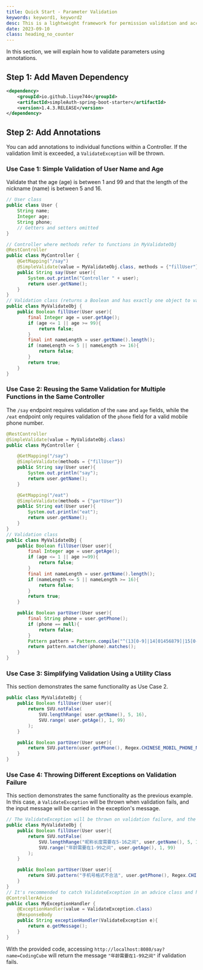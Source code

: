 ```yaml
---
title: Quick Start - Parameter Validation
keywords: keyword1, keyword2
desc: This is a lightweight framework for permission validation and access control based on SpringBoot. It is suitable for lightweight and progressive projects.
date: 2023-09-10
class: heading_no_counter
---
```


In this section, we will explain how to validate parameters using annotations.

## Step 1: Add Maven Dependency
```xml
<dependency>
    <groupId>io.github.liuye744</groupId>
    <artifactId>simpleAuth-spring-boot-starter</artifactId>
    <version>1.4.3.RELEASE</version>
</dependency>
```

## Step 2: Add Annotations

You can add annotations to individual functions within a Controller. If the validation limit is exceeded, a `ValidateException` will be thrown.

### Use Case 1: Simple Validation of User Name and Age
Validate that the age (age) is between 1 and 99 and that the length of the nickname (name) is between 5 and 16.

```java
// User class
public class User {
    String name;
    Integer age;
    String phone;
    // Getters and setters omitted
}

// Controller where methods refer to functions in MyValidateObj
@RestController
public class MyController {
    @GetMapping("/say")
    @SimpleValidate(value = MyValidateObj.class, methods = {"fillUser"})
    public String say(User user){
        System.out.println("Controller " + user);
        return user.getName();
    }
}
// Validation class (returns a Boolean and has exactly one object to validate as a parameter)
public class MyValidateObj {
    public Boolean fillUser(User user){
        final Integer age = user.getAge();
        if (age <= 1 || age >= 99){
            return false;
        }
        final int nameLength = user.getName().length();
        if (nameLength <= 5 || nameLength >= 16){
            return false;
        }
        return true;
    }
}
```

### Use Case 2: Reusing the Same Validation for Multiple Functions in the Same Controller
The `/say` endpoint requires validation of the `name` and `age` fields, while the `/eat` endpoint only requires validation of the `phone` field for a valid mobile phone number.

```java
@RestController
@SimpleValidate(value = MyValidateObj.class)
public class MyController {

    @GetMapping("/say")
    @SimpleValidate(methods = {"fillUser"})
    public String say(User user){
        System.out.println("say");
        return user.getName();
    }

    @GetMapping("/eat")
    @SimpleValidate(methods = {"partUser"})
    public String eat(User user){
        System.out.println("eat");
        return user.getName();
    }
}
// Validation class
public class MyValidateObj {
    public Boolean fillUser(User user){
        final Integer age = user.getAge();
        if (age <= 1 || age >=99){
            return false;
        }
        final int nameLength = user.getName().length();
        if (nameLength <= 5 || nameLength >= 16){
            return false;
        }
        return true;
    }

    public Boolean partUser(User user){
        final String phone = user.getPhone();
        if (phone == null){
            return false;
        }
        Pattern pattern = Pattern.compile("^(13[0-9]|14[01456879]|15[0-35-9]|16[2567]|17[0-8]|18[0-9]|19[0-35-9])\\d{8}$");
        return pattern.matcher(phone).matches();
    }
}
```

### Use Case 3: Simplifying Validation Using a Utility Class
This section demonstrates the same functionality as Use Case 2.

```java
public class MyValidateObj {
    public Boolean fillUser(User user){
        return SVU.notFalse(
            SVU.lengthRange( user.getName(), 5, 16),
            SVU.range( user.getAge(), 1, 99)
        );
    }

    public Boolean partUser(User user){
        return SVU.pattern(user.getPhone(), Regex.CHINESE_MOBIL_PHONE_NUMBER);
    }
}
```

### Use Case 4: Throwing Different Exceptions on Validation Failure
This section demonstrates the same functionality as the previous example. In this case, a `ValidateException` will be thrown when validation fails, and the input message will be carried in the exception's message.

```java
// The ValidateException will be thrown on validation failure, and the provided message will be carried in the exception's message.
public class MyValidateObj {
    public Boolean fillUser(User user){
        return SVU.notFalse(
            SVU.lengthRange("昵称长度需要在5-16之间", user.getName(), 5, 16),
            SVU.range("年龄需要在1-99之间", user.getAge(), 1, 99)
        );
    }

    public Boolean partUser(User user){
        return SVU.pattern("手机号格式不合法", user.getPhone(), Regex.CHINESE_MOBIL_PHONE_NUMBER);
    }
}
// It's recommended to catch ValidateException in an advice class and handle it there.
@ControllerAdvice
public class MyExceptionHandler {
    @ExceptionHandler(value = ValidateException.class)
    @ResponseBody
    public String exceptionHandler(ValidateException e){
        return e.getMessage();
    }
}
```

With the provided code, accessing `http://localhost:8080/say?name=CodingCube` will return the message `"年龄需要在1-99之间"` if validation fails.